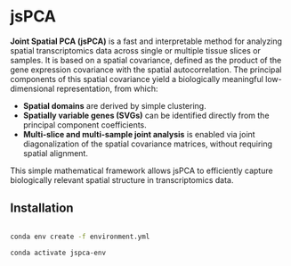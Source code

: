 # jsPCA



**Joint Spatial PCA (jsPCA)** is a fast and interpretable method for analyzing spatial transcriptomics data across single or multiple tissue slices or samples. It is based on a spatial covariance, defined as the product of the gene expression covariance with the spatial autocorrelation. The principal components of this spatial covariance yield a biologically meaningful low-dimensional representation, from which:



* **Spatial domains** are derived by simple clustering.
* **Spatially variable genes (SVGs)** can be identified directly from the principal component coefficients.
* **Multi-slice and multi-sample joint analysis** is enabled via joint diagonalization of the spatial covariance matrices, without requiring spatial alignment.



This simple mathematical framework allows jsPCA to efficiently capture biologically relevant spatial structure in transcriptomics data.



## Installation



```bash

conda env create -f environment.yml

conda activate jspca-env





